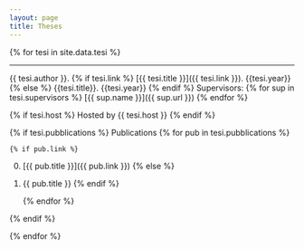 ```yaml
---
layout: page
title: Theses
---
```


{% for tesi in site.data.tesi %}

---

{{ tesi.author }}. {% if tesi.link %}
[{{ tesi.title }}]({{ tesi.link }}). {{tesi.year}}
{% else %}
{{tesi.title}}. {{tesi.year}}
{% endif %}
Supervisors: {% for sup in tesi.supervisors %} [{{ sup.name }}]({{ sup.url }}) {% endfor %}

{% if tesi.host %}
Hosted by {{ tesi.host }}
{% endif %}

{% if tesi.pubblications %}
Publications
    {% for pub in tesi.pubblications %}

    {% if pub.link %}
0. [{{ pub.title }}]({{ pub.link }})
    {% else %}
0. {{ pub.title }}
    {% endif %}

    {% endfor %}

{% endif %}

{% endfor %}
